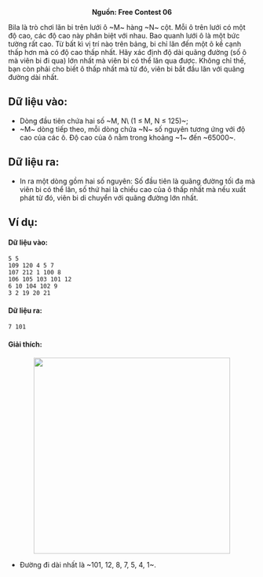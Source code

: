 **<center>Nguồn:  Free Contest 06</center>**

Bila là trò chơi lăn bi trên lưới ô ~M~ hàng ~N~ cột. Mỗi ô trên lưới có một độ cao, các độ cao này phân biệt với nhau. Bao quanh lưới ô là một bức tường rất cao. Từ bất kì vị trí nào trên bảng, bi chỉ lăn đến một ô kề cạnh thấp hơn mà có độ cao thấp nhất. Hãy xác định độ dài quãng đường (số ô mà viên bi đi qua) lớn nhất mà viên bi có thể lăn qua được. Không chỉ thế, bạn còn phải cho biết ô thấp nhất mà từ đó, viên bi bắt đầu lăn với quãng đường dài nhất.

## Dữ liệu vào:
- Dòng đầu tiên chứa hai số ~M, N\ (1 ≤ M, N ≤ 125)~;
- ~M~ dòng tiếp theo, mỗi dòng chứa ~N~ số nguyên tương ứng với độ cao của các ô. Độ cao của ô nằm trong khoảng ~1~ đến ~65000~.

## Dữ liệu ra:
- In ra một dòng gồm hai số nguyên: Số đầu tiên là quãng đường tối đa mà viên bi có thể lăn, số thứ hai là chiều cao của ô thấp nhất mà nếu xuất phát từ đó, viên bi di chuyển với quãng đường lớn nhất.

## Ví dụ:
#### Dữ liệu vào:
```
5 5
109 120 4 5 7
107 212 1 100 8
106 105 103 101 12
6 10 104 102 9
3 2 19 20 21
```

#### Dữ liệu ra:
```
7 101
```

#### Giải thích:
<center><img src="/images/problems/2039/bila.png" width=400px /></center>

- Đường đi dài nhất là ~101, 12, 8, 7, 5, 4, 1~.